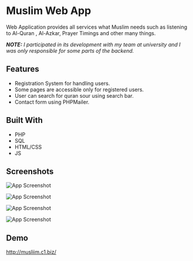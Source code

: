 
# Muslim Web App

Web Application provides all services what Muslim needs such as listening to Al-Quran , Al-Azkar, Prayer Timings and other many things.

_**NOTE:** I participated in its development with my team at university and I was only responsible for some parts of the backend._



## Features

- Registration System for handling users.
- Some pages are accessible only for registered users.
- User can search for quran sour using search bar.
- Contact form using PHPMailer.
## Built With

- PHP
- SQL
- HTML/CSS
- JS


## Screenshots

![App Screenshot](https://www.linkpicture.com/q/مسلم.png)

![App Screenshot](https://www.linkpicture.com/q/Web-capture_27-5-2022_201329_musliim.c1.biz.jpeg)

![App Screenshot](https://www.linkpicture.com/q/Web-capture_27-5-2022_201329_musliim.c1.biz-Copy.jpeg)

![App Screenshot](https://www.linkpicture.com/q/Web-capture_27-5-2022_201329_musliim.c1.biz-Copy-Copy-Copy.jpeg)


## Demo

http://musliim.c1.biz/
